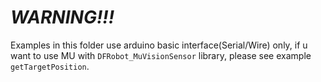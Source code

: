 ***WARNING!!!***
================

Examples in this folder use arduino basic interface(Serial/Wire) only, if u want to use MU with `DFRobot_MuVisionSensor` library, please see example `getTargetPosition`.
